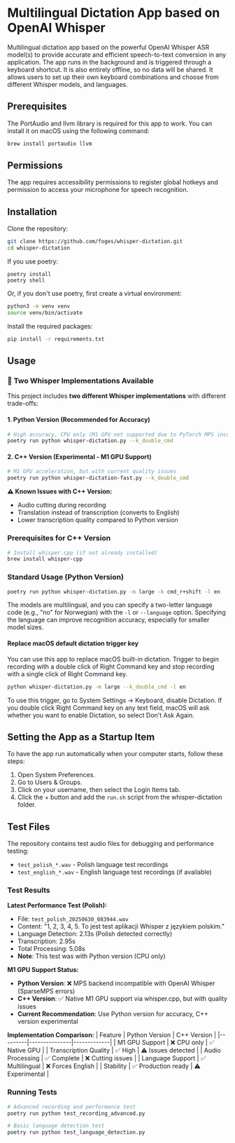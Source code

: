 # Multilingual Dictation App based on OpenAI Whisper
Multilingual dictation app based on the powerful OpenAI Whisper ASR model(s) to provide accurate and efficient speech-to-text conversion in any application. The app runs in the background and is triggered through a keyboard shortcut. It is also entirely offline, so no data will be shared. It allows users to set up their own keyboard combinations and choose from different Whisper models, and languages.

## Prerequisites
The PortAudio and llvm library is required for this app to work. You can install it on macOS using the following command:

```bash
brew install portaudio llvm
```

## Permissions
The app requires accessibility permissions to register global hotkeys and permission to access your microphone for speech recognition.

## Installation
Clone the repository:

```bash
git clone https://github.com/foges/whisper-dictation.git
cd whisper-dictation
```

If you use poetry:

```shell
poetry install
poetry shell
```

Or, if you don't use poetry, first create a virtual environment:

```bash
python3 -m venv venv
source venv/bin/activate
```

Install the required packages:

```bash
pip install -r requirements.txt
```

## Usage

### 🔄 **Two Whisper Implementations Available**

This project includes **two different Whisper implementations** with different trade-offs:

#### 1. **Python Version (Recommended for Accuracy)**
```bash
# High accuracy, CPU only (M1 GPU not supported due to PyTorch MPS incompatibility)
poetry run python whisper-dictation.py --k_double_cmd
```

#### 2. **C++ Version (Experimental - M1 GPU Support)**
```bash
# M1 GPU acceleration, but with current quality issues
poetry run python whisper-dictation-fast.py --k_double_cmd
```

**⚠️ Known Issues with C++ Version:**
- Audio cutting during recording
- Translation instead of transcription (converts to English)
- Lower transcription quality compared to Python version

### **Prerequisites for C++ Version**
```bash
# Install whisper.cpp (if not already installed)
brew install whisper-cpp
```

### **Standard Usage (Python Version)**
```bash
poetry run python whisper-dictation.py -m large -k cmd_r+shift -l en
```

The models are multilingual, and you can specify a two-letter language code (e.g., "no" for Norwegian) with the `-l` or `--language` option. Specifying the language can improve recognition accuracy, especially for smaller model sizes.

#### Replace macOS default dictation trigger key
You can use this app to replace macOS built-in dictation. Trigger to begin recording with a double click of Right Command key and stop recording with a single click of Right Command key.
```bash
python whisper-dictation.py -m large --k_double_cmd -l en
```
To use this trigger, go to System Settings -> Keyboard, disable Dictation. If you double click Right Command key on any text field, macOS will ask whether you want to enable Dictation, so select Don't Ask Again.

## Setting the App as a Startup Item
To have the app run automatically when your computer starts, follow these steps:

 1. Open System Preferences.
 2. Go to Users & Groups.
 3. Click on your username, then select the Login Items tab.
 4. Click the + button and add the `run.sh` script from the whisper-dictation folder.

## Test Files

The repository contains test audio files for debugging and performance testing:

- `test_polish_*.wav` - Polish language test recordings
- `test_english_*.wav` - English language test recordings (if available)

### Test Results

**Latest Performance Test (Polish):**
- File: `test_polish_20250630_083944.wav`
- Content: "1, 2, 3, 4, 5. To jest test aplikacji Whisper z językiem polskim."
- Language Detection: 2.13s (Polish detected correctly)
- Transcription: 2.95s
- Total Processing: 5.08s
- **Note**: This test was with Python version (CPU only)

**M1 GPU Support Status:**
- **Python Version**: ❌ MPS backend incompatible with OpenAI Whisper (SparseMPS errors)
- **C++ Version**: ✅ Native M1 GPU support via whisper.cpp, but with quality issues
- **Current Recommendation**: Use Python version for accuracy, C++ version experimental

**Implementation Comparison:**
| Feature | Python Version | C++ Version |
|---------|---------------|-------------|
| M1 GPU Support | ❌ CPU only | ✅ Native GPU |
| Transcription Quality | ✅ High | ⚠️ Issues detected |
| Audio Processing | ✅ Complete | ❌ Cutting issues |
| Language Support | ✅ Multilingual | ❌ Forces English |
| Stability | ✅ Production ready | ⚠️ Experimental |

### Running Tests

```bash
# Advanced recording and performance test
poetry run python test_recording_advanced.py

# Basic language detection test
poetry run python test_language_detection.py
```
